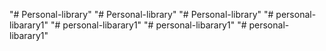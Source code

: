 "# Personal-library" 
"# Personal-library" 
"# Personal-library" 
"# personal-libarary1" 
"# personal-libarary1" 
"# personal-libarary1" 
"# personal-libarary1" 
